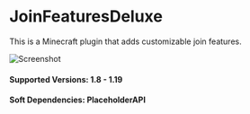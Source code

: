 # JoinFeaturesDeluxe
This is a Minecraft plugin that adds customizable join features.

![Screenshot](https://imgur.com/PpbQq3K.jpg)

#### Supported Versions: 1.8 - 1.19
#### Soft Dependencies: PlaceholderAPI